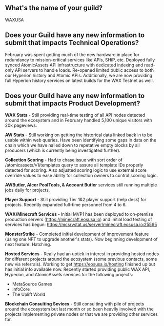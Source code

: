 ## What's the name of your guild?

WAXUSA

## Does your Guild have any new information to submit that impacts Technical Operations?

February was spent getting much of the new hardware in place for redundancy to mission-critical services like APIs, SHiP, etc.  Deployed fully synced AtomicAssets API infrastructure with dedicated indexing and read-only API servers to handle loads.  Re-opened limited public access to both our Hyperion history and Atomic APIs.  Additionally, we are now providing full Hyperion history services on latest builds for the WAX Testnet as well.

## Does your Guild have any new information to submit that impacts Product Development?

**WAX Stats** - Still providing real-time testing of all API nodes detected around the ecosystem and in February handled 5,100 unique visitors with 20k pageviews.

**AW Stats** - Still working on getting the historical data linked back in to be usable within web queries.  Have been identifying some gaps in data on the chain which we have nailed down to repetative empty blocks by all producers (which is currently being investigated further).

**Collection Scoring** - Had to chase issue with sort order of /atomicassets/v1/templates query to assure all template IDs properly detected for scoring.  Also adjusted scoring logic to use external score override values to ease ability for collection owners to control scoring logic.

**AWButler, Alcor PoolTools, & Account Butler** services still running multiple jobs daily for projects.

**Player Support** - Still providing Tier 1&2 player support (help desk) for projects.  Recently expanded full-time personnel from 4 to 6.

**WAX/Minecraft Services** - Initial MVP1 has been deployed to on-premise production servers (https://minecraft.eosusa.io) and initial load testing of services has begun:  https://mcsrvstat.us/server/minecraft.eosusa.io:25565

**MonsterStrike** - Completed initial development of Improvement feature (using one NFT to upgrade another's stats).  Now beginning development of next feature: Hatching.

**Hosted Services** - Really had an uptick in interest in providing hosted nodes for different projects around the ecosystem (some previous contacts, some new via referrals).  Working to get https://eosusa.io/hosting finished up but has initial info available now.  Recently started providing public WAX API, Hyperion, and AtomicAssets services for the following projects:
- MetaSource Games
- InfoCore 
- The Uplift World

**Blockchain Consulting Sevices** - Still consulting with pile of projects around the ecosystem but last month or so been heavily involved with the projects implementing private nodes or that we are providing other services for.


